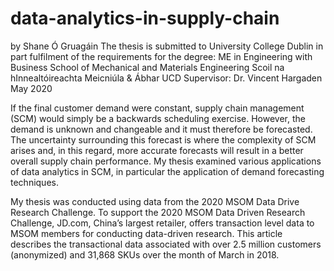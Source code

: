# data-analytics-in-supply-chain

by Shane Ó Gruagáin
The thesis is submitted to University College Dublin in part fulfilment of the requirements for the degree:
ME in Engineering with Business
School of Mechanical and Materials Engineering
Scoil na hInnealtóireachta Meicniúla & Ábhar UCD
Supervisor: Dr. Vincent Hargaden
May 2020

If the final customer demand were constant, supply chain management (SCM) would simply be a
backwards scheduling exercise. However, the demand is unknown and changeable and it must
therefore be forecasted. The uncertainty surrounding this forecast is where the complexity of SCM
arises and, in this regard, more accurate forecasts will result in a better overall supply chain
performance. My thesis examined various applications of data analytics in SCM, in particular the
application of demand forecasting techniques.

My thesis was conducted using data from the 2020 MSOM Data Drive Research Challenge.
To support the 2020 MSOM Data Driven Research Challenge, JD.com, China’s largest retailer,
offers transaction level data to MSOM members for conducting data-driven research. This article
describes the transactional data associated with over 2.5 million customers (anonymized) and
31,868 SKUs over the month of March in 2018.
